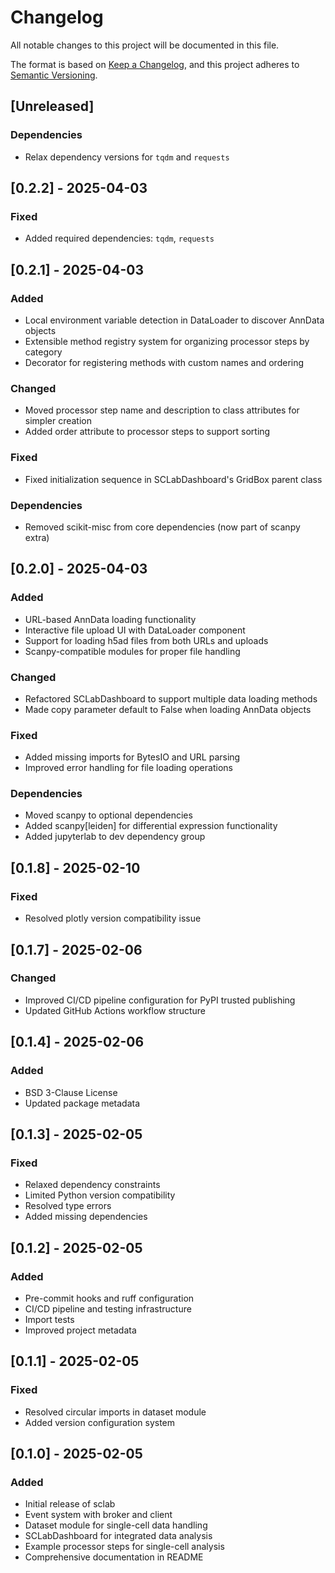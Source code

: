 # Changelog

All notable changes to this project will be documented in this file.

The format is based on [Keep a Changelog](https://keepachangelog.com/en/1.0.0/),
and this project adheres to [Semantic Versioning](https://semver.org/spec/v2.0.0.html).

## [Unreleased]
### Dependencies
- Relax dependency versions for `tqdm` and `requests`

## [0.2.2] - 2025-04-03
### Fixed
- Added required dependencies: `tqdm`, `requests`

## [0.2.1] - 2025-04-03
### Added
- Local environment variable detection in DataLoader to discover AnnData objects
- Extensible method registry system for organizing processor steps by category
- Decorator for registering methods with custom names and ordering

### Changed
- Moved processor step name and description to class attributes for simpler creation
- Added order attribute to processor steps to support sorting

### Fixed
- Fixed initialization sequence in SCLabDashboard's GridBox parent class

### Dependencies
- Removed scikit-misc from core dependencies (now part of scanpy extra)

## [0.2.0] - 2025-04-03
### Added
- URL-based AnnData loading functionality
- Interactive file upload UI with DataLoader component
- Support for loading h5ad files from both URLs and uploads
- Scanpy-compatible modules for proper file handling

### Changed
- Refactored SCLabDashboard to support multiple data loading methods
- Made copy parameter default to False when loading AnnData objects

### Fixed
- Added missing imports for BytesIO and URL parsing
- Improved error handling for file loading operations

### Dependencies
- Moved scanpy to optional dependencies
- Added scanpy[leiden] for differential expression functionality
- Added jupyterlab to dev dependency group

## [0.1.8] - 2025-02-10
### Fixed
- Resolved plotly version compatibility issue

## [0.1.7] - 2025-02-06
### Changed
- Improved CI/CD pipeline configuration for PyPI trusted publishing
- Updated GitHub Actions workflow structure

## [0.1.4] - 2025-02-06
### Added
- BSD 3-Clause License
- Updated package metadata

## [0.1.3] - 2025-02-05
### Fixed
- Relaxed dependency constraints
- Limited Python version compatibility
- Resolved type errors
- Added missing dependencies

## [0.1.2] - 2025-02-05
### Added
- Pre-commit hooks and ruff configuration
- CI/CD pipeline and testing infrastructure
- Import tests
- Improved project metadata

## [0.1.1] - 2025-02-05
### Fixed
- Resolved circular imports in dataset module
- Added version configuration system

## [0.1.0] - 2025-02-05
### Added
- Initial release of sclab
- Event system with broker and client
- Dataset module for single-cell data handling
- SCLabDashboard for integrated data analysis
- Example processor steps for single-cell analysis
- Comprehensive documentation in README
